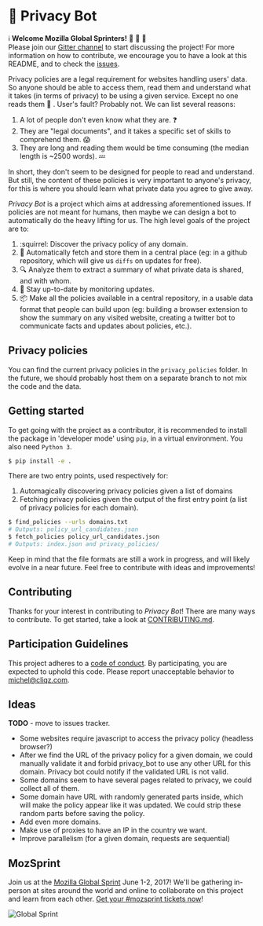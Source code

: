# :balloon: Privacy Bot

:information_source: **Welcome Mozilla Global Sprinters!** :wave: :tada: :confetti_ball:  
Please join our [Gitter channel](https://gitter.im/munich-cliqz/Lobby) to start discussing the project! For more information on how to contribute, we encourage you to have a look at this README, and to check the [issues](https://github.com/cliqz-oss/privacy-bot/issues).


Privacy policies are a legal requirement for websites handling users' data. So anyone should be able to access them, read them and understand what it takes (in terms of privacy) to be using a given service. Except no one reads them  :see_no_evil: . User's fault? Probably not. We can list several reasons:

1. A lot of people don't even know what they are.  :question:
2. They are "legal documents", and it takes a specific set of skills to comprehend them. :scream:
3. They are long and reading them would be time consuming (the median length is ~2500 words).  :zzz:

In short, they don't seem to be designed for people to read and understand. But still, the content of these policies is very important to anyone's privacy, for this is where you should learn what private data you agree to give away.

*Privacy Bot* is a project which aims at addressing aforementioned issues. If policies are not meant for humans, then maybe we can design a bot to automatically do the heavy lifting for us. The high level goals of the project are to:

1. :squirrel: Discover the privacy policy of any domain.
2. :floppy_disk: Automatically fetch and store them in a central place (eg: in a github repository, which will give us `diffs` on updates for free).
3.  :mag: Analyze them to extract a summary of what private data is shared, and with whom.
4. :eyes: Stay up-to-date by monitoring updates.
5. :package: Make all the policies available in a central repository, in a usable data format that people can build upon (eg: building a browser extension to show the summary on any visited website, creating a twitter bot to communicate facts and updates about policies, etc.).

## Privacy policies

You can find the current privacy policies in the `privacy_policies` folder. In
the future, we should probably host them on a separate branch to not mix the
code and the data.

## Getting started

To get going with the project as a contributor, it is recommended to install the
package in 'developer mode' using `pip`, in a virtual environment. You also need
`Python 3`.

```sh
$ pip install -e .
```

There are two entry points, used respectively for:
1. Automagically discovering privacy policies given a list of domains
2. Fetching privacy policies given the output of the first entry point (a list of
   privacy policies for each domain).

```sh
$ find_policies --urls domains.txt
# Outputs: policy_url_candidates.json
$ fetch_policies policy_url_candidates.json
# Outputs: index.json and privacy_policies/
```

Keep in mind that the file formats are still a work in progress, and will likely
evolve in a near future. Feel free to contribute with ideas and improvements!

## Contributing

Thanks for your interest in contributing to *Privacy Bot*! There are many ways to contribute. To get started, take a look at [CONTRIBUTING.md](CONTRIBUTING.md).

## Participation Guidelines

This project adheres to a [code of conduct](CODE_OF_CONDUCT.md). By participating, you are expected to uphold this code. Please report unacceptable behavior to [michel@cliqz.com](mailto:michel@cliqz.com).

## Ideas

**TODO** - move to issues tracker.

* Some websites require javascript to access the privacy policy (headless
  browser?)
* After we find the URL of the privacy policy for a given domain, we could
  manually validate it and forbid privacy_bot to use any other URL for this
  domain. Privacy bot could notify if the validated URL is not valid.
* Some domains seem to have several pages related to privacy, we could collect
  all of them.
* Some domain have URL with randomly generated parts inside, which will make
  the policy appear like it was updated. We could strip these random parts before
  saving the policy.
* Add even more domains.
* Make use of proxies to have an IP in the country we want.
* Improve parallelism (for a given domain, requests are sequential)

## MozSprint

Join us at the [Mozilla Global Sprint](http://mozilla.github.io/global-sprint/) June 1-2, 2017! We'll be gathering in-person at sites around the world and online to collaborate on this project and learn from each other. [Get your #mozsprint tickets now](http://mozilla.github.io/global-sprint/)!

![Global Sprint](https://cloud.githubusercontent.com/assets/617994/24632585/b2b07dcc-1892-11e7-91cf-f9e473187cf7.png)
